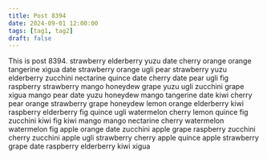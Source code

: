 ```yaml
---
title: Post 8394
date: 2024-09-01 12:00:00
tags: [tag1, tag2]
draft: false
---
```

This is post 8394.
strawberry
elderberry
yuzu
date
cherry
orange
orange
tangerine
xigua
date
strawberry
orange
ugli
pear
strawberry
yuzu
elderberry
zucchini
nectarine
quince
date
cherry
date
pear
ugli
fig
raspberry
strawberry
mango
honeydew
grape
yuzu
ugli
zucchini
grape
xigua
mango
pear
date
yuzu
honeydew
mango
tangerine
date
kiwi
cherry
pear
orange
strawberry
grape
honeydew
lemon
orange
elderberry
kiwi
raspberry
elderberry
fig
quince
ugli
watermelon
cherry
lemon
quince
fig
zucchini
kiwi
fig
kiwi
mango
mango
nectarine
cherry
watermelon
watermelon
fig
apple
orange
date
zucchini
apple
grape
raspberry
zucchini
cherry
zucchini
apple
ugli
strawberry
cherry
apple
quince
apple
strawberry
grape
date
raspberry
elderberry
kiwi
xigua
